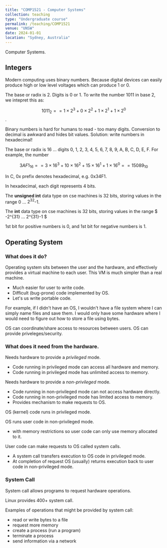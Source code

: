 ```yaml
---
title: "COMP1521 - Computer Systems"
collection: teaching
type: "Undergraduate course"
permalink: /teaching/COMP1521
venue: "UNSW"
date: 2024-01-01
location: "Sydney, Australia"
---
```


Computer Systems.

## Integers

Modern computing uses binary numbers. Because digital devices can easily produce high or low level voltages which can produce 1 or 0. 

The base or radix is 2. Digits is 0 or 1. To write the number 1011 in base 2, we intepret this as:

$$ 1011_{2} == 1 \times 2^3 + 0 \times 2^2 + 1 \times 2^1 + 1 \times 2^0 $$.

Binary numbers is hard for humans to read - too many digits. Conversion to decimal is awkward and hides bit values. 
Solution: write numbers in hexadecimal!

The base or radix is 16 ... digits 0, 1, 2, 3, 4, 5, 6, 7, 8, 9, A, B, C, D, E, F.
For example, the number 

$$ 3AF1_{16} == 3 \times 16^3 + 10 \times 16^2 + 15 \times 16^1 + 1 \times 16^ 0 == 15089_{10} $$

In C, 0x prefix denotes hexadecimal, e.g. 0x34F1.

In hexadecimal, each digit represents 4 bits. 

The **unsigned int** data type on cse machines is 32 bits, storing values in the range 0 ... $2^{32}$-1. 

The **int** data type on cse machines is 32 bits, storing values in the range $ -2^{31} ... 2^{31}-1 $

1st bit for positive numbers is 0, and 1st bit for negative numbers is 1. 

## Operating System

### What does it do?

Operating system sits between the user and the hardware, and effectively provides a virtual machine to each user. This VM is much simpler than a real machine. 
- Much easier for user to write code.
- Difficult (bug-prone) code implemented by OS. 
- Let's us write portable code. 

For example, if I didn't have an OS, I wouldn't have a file system where I can simply name files and save them. I would only have some hardware where I would need to figure out how to store a file using bytes.

OS can coordinate/share access to resources between users.
OS can provide priveleges/security.

### What does it need from the hardware.

Needs hardware to provide a *privileged* mode. 
- Code running in privileged mode can access all hardware and memory.
- Code running in privileged mode has unlimited access to memory.

Needs hardware to provide a *non-privileged* mode.
- Code running in non-privileged mode can not access hardware directly.
- Code running in non-privileged mode has limited access to memory.
- Provides mechanism to make requests to OS.

OS (kernel) code runs in privileged mode.

OS runs user code in non-privileged mode.
- with memory restrictions so user code can only use memory allocated to it.

User code can make requests to OS called system calls.
- A system call transfers execution to OS code in privileged mode.
- At completion of request OS (usually) returns execution back to user code in non-privileged mode.

### System Call 

System call allows programs to request hardware operations. 

Linux provides 400+ system call. 

Examples of operations that might be provided by system call:
- read or write bytes to a file
- request more memory
- create a process (run a program)
- terminate a process
- send information via a network




